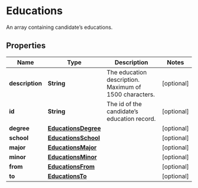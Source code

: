 

# Educations

An array containing candidate’s educations.

## Properties

| Name | Type | Description | Notes |
|------------ | ------------- | ------------- | -------------|
|**description** | **String** | The education description. Maximum of 1500 characters. |  [optional] |
|**id** | **String** | The id of the candidate’s education record. |  [optional] |
|**degree** | [**EducationsDegree**](EducationsDegree.md) |  |  [optional] |
|**school** | [**EducationsSchool**](EducationsSchool.md) |  |  [optional] |
|**major** | [**EducationsMajor**](EducationsMajor.md) |  |  [optional] |
|**minor** | [**EducationsMinor**](EducationsMinor.md) |  |  [optional] |
|**from** | [**EducationsFrom**](EducationsFrom.md) |  |  [optional] |
|**to** | [**EducationsTo**](EducationsTo.md) |  |  [optional] |



